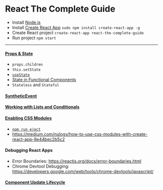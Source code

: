 # React The Complete Guide

- Install [Node.js](https://nodejs.org/en/)
- Install [Create React App](https://github.com/facebook/create-react-app) `sudo npm install create-react-app -g`
- Create React project `create-react-app react-the-complete-guide`
- Run project `npm start`

---

#### [Props & State](https://drive.google.com/open?id=1lh-xYl5Wn2aJ9oqqHXRJ4xLnHBDCk5WQ)
   - `props.children`
   - `this.setState`
   - [`useState`](https://goo.gl/3nusca)
   - [State in Functional Components](https://drive.google.com/open?id=1_OmClKw3tLKox2zzAs_5wjlA9ePQXhog)
   - `Stateless` and `Stateful`

#### [SyntheticEvent](https://reactjs.org/docs/events.html#supported-events)

#### [Working with Lists and Conditionals](https://drive.google.com/open?id=1Jas5yAeOhYs9l9LKugP9AFfGY9PBqFnU)

#### [Enabling CSS Modules](https://www.udemy.com/react-the-complete-guide-incl-redux/learn/v4/t/lecture/12001122?start=1)
 - [`npm run eject`](https://reactjs.org/blog/2018/10/01/create-react-app-v2.html)
 - https://medium.com/nulogy/how-to-use-css-modules-with-create-react-app-9e44bec2b5c2
 
#### Debugging React Apps
 - Error Boundaries: https://reactjs.org/docs/error-boundaries.html
 - Chrome Devtool Debugging: https://developers.google.com/web/tools/chrome-devtools/javascript/
#### [Component Update Lifecycle](https://drive.google.com/open?id=1FQhZqPzZ79byOlKtQFuY4cfa5nWNWe7M)
